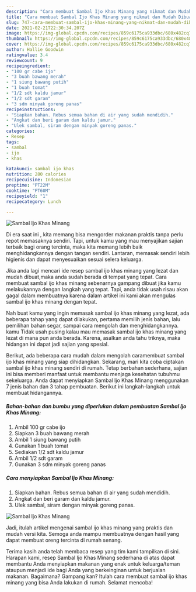```yaml
---
description: "Cara membuat Sambal Ijo Khas Minang yang nikmat dan Mudah Dibuat"
title: "Cara membuat Sambal Ijo Khas Minang yang nikmat dan Mudah Dibuat"
slug: 747-cara-membuat-sambal-ijo-khas-minang-yang-nikmat-dan-mudah-dibuat
date: 2021-02-21T22:30:34.207Z
image: https://img-global.cpcdn.com/recipes/859c6175ca933dbc/680x482cq70/sambal-ijo-khas-minang-foto-resep-utama.jpg
thumbnail: https://img-global.cpcdn.com/recipes/859c6175ca933dbc/680x482cq70/sambal-ijo-khas-minang-foto-resep-utama.jpg
cover: https://img-global.cpcdn.com/recipes/859c6175ca933dbc/680x482cq70/sambal-ijo-khas-minang-foto-resep-utama.jpg
author: Hallie Goodwin
ratingvalue: 3.4
reviewcount: 9
recipeingredient:
- "100 gr cabe ijo"
- "3 buah bawang merah"
- "1 siung bawang putih"
- "1 buah tomat"
- "1/2 sdt kaldu jamur"
- "1/2 sdt garam"
- "3 sdm minyak goreng panas"
recipeinstructions:
- "Siapkan bahan. Rebus semua bahan di air yang sudah mendidih."
- "Angkat dan beri garam dan kaldu jamur."
- "Ulek sambal, siram dengan minyak goreng panas."
categories:
- Resep
tags:
- sambal
- ijo
- khas

katakunci: sambal ijo khas 
nutrition: 280 calories
recipecuisine: Indonesian
preptime: "PT22M"
cooktime: "PT60M"
recipeyield: "1"
recipecategory: Lunch

---
```



![Sambal Ijo Khas Minang](https://img-global.cpcdn.com/recipes/859c6175ca933dbc/680x482cq70/sambal-ijo-khas-minang-foto-resep-utama.jpg)

Di era  saat ini , kita memang bisa mengorder makanan praktis tanpa perlu repot memasaknya sendiri. Tapi, untuk kamu yang mau menyajikan sajian terbaik bagi orang tercinta, maka kita memang lebih baik menghidangkannya dengan tangan sendiri. Lantaran, memasak sendiri lebih higienis dan dapat menyesuaikan sesuai selera keluarga.

Jika anda lagi mencari ide resep sambal ijo khas minang yang lezat dan mudah dibuat,maka anda sudah berada di tempat yang tepat. Cara membuat sambal ijo khas minang  sebenarnya gampang dibuat jika kamu melakukannya dengan langkah yang tepat. Tapi, anda tidak usah risau akan gagal dalam membuatnya 
karena dalam artikel ini kami akan mengulas sambal ijo khas minang dengan tepat.  



Nah buat kamu yang ingin memasak sambal ijo khas minang yang lezat, ada beberapa tahap yang dapat dilakukan, pertama memilih jenis bahan, lalu pemilihan bahan segar, sampai cara mengolah dan menghidangkannya. kamu Tidak usah pusing kalau mau memasak sambal ijo khas minang yang lezat di mana pun anda berada. Karena, asalkan anda  tahu triknya, maka hidangan ini dapat jadi sajian yang spesial.

Berikut, ada beberapa cara mudah dalam mengolah caramembuat sambal ijo khas minang yang siap dihidangkan. Sekarang, mari kita coba ciptakan sambal ijo khas minang sendiri di rumah. Tetap berbahan sederhana, sajian ini bisa memberi manfaat untuk membantu menjaga kesehatan tubuhmu sekeluarga. Anda dapat menyiapkan Sambal Ijo Khas Minang menggunakan 7 jenis bahan dan 3 tahap pembuatan. Berikut ini langkah-langkah untuk membuat hidangannya.

<!--inarticleads1-->

##### Bahan-bahan dan bumbu yang diperlukan dalam pembuatan Sambal Ijo Khas Minang:

1. Ambil 100 gr cabe ijo
1. Siapkan 3 buah bawang merah
1. Ambil 1 siung bawang putih
1. Gunakan 1 buah tomat
1. Sediakan 1/2 sdt kaldu jamur
1. Ambil 1/2 sdt garam
1. Gunakan 3 sdm minyak goreng panas




<!--inarticleads2-->

##### Cara menyiapkan Sambal Ijo Khas Minang:

1. Siapkan bahan. Rebus semua bahan di air yang sudah mendidih.
1. Angkat dan beri garam dan kaldu jamur.
1. Ulek sambal, siram dengan minyak goreng panas.
<img src="//assets-global.cpcdn.com/assets/icons/button_play-2c75c40dde080a61004c1f40b05d8f140eaff45d7e9e6481dc71c63d2e7c4909.png" alt="Sambal Ijo Khas Minang">



Jadi, itulah artikel mengenai  sambal ijo khas minang  yang praktis dan mudah versi kita. Semoga anda mampu membuatnya dengan hasil yang dapat membuat oreng tercinta di rumah senang. 

Terima kasih anda telah membaca resep yang tim kami tampilkan di sini. Harapan kami, resep  Sambal Ijo Khas Minang sederhana di atas dapat membantu Anda menyiapkan makanan yang enak untuk keluarga/teman ataupun menjadi ide bagi Anda yang berkeinginan untuk berjualan makanan. Bagaimana? Gampang kan? Itulah cara membuat sambal ijo khas minang yang bisa Anda lakukan di rumah. Selamat mencoba!

